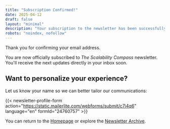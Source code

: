 ```yaml
---
title: "Subscription Confirmed!"
date: 2025-04-12
draft: false
layout: "minimal"
description: "Your subscription to the newsletter has been successfully confirmed."
robots: "noindex, nofollow"
---
```


Thank you for confirming your email address.

You are now officially subscribed to *The Scalability Compass* newsletter. You'll receive the next updates directly in your inbox soon.

## Want to personalize your experience?

Let us know your name so we can better tailor our communications:

{{< newsletter-profile-form action="https://static.mailerlite.com/webforms/submit/c7i4q6" language="en" formId="24760757" >}}

You can return to the [Homepage](/en/) or explore the [Newsletter Archive](/en/newsletter/).
